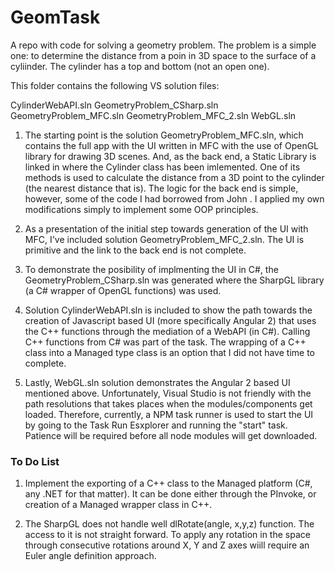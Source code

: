 

# GeomTask
A repo with code for solving a geometry problem.
The problem is a simple one: to determine the distance from a poin in 3D space to the surface of a cyliinder. The cylinder has a top and bottom (not an open one).


This folder contains the following VS solution files:

CylinderWebAPI.sln
GeometryProblem_CSharp.sln
GeometryProblem_MFC.sln
GeometryProblem_MFC_2.sln
WebGL.sln

1) The starting point is the solution GeometryProblem_MFC.sln, which contains the full app with the UI written in MFC with the use of OpenGL library for drawing 3D scenes. And, as the back end, a Static Library is linked in where the Cylinder class has been imlemented. One of its methods is used to calculate the distance from a 3D point to the cylinder (the nearest distance that is). The logic for the back end is simple, however, some of the code I had borrowed from John . I applied my own modifications simply to implement some OOP principles.

2) As a presentation of the initial step towards generation of the UI with MFC, I've included solution GeometryProblem_MFC_2.sln. The UI is primitive and the link to the back end is not complete.

3) To demonstrate the posibility of implmenting the UI in C#, the GeometryProblem_CSharp.sln was generated where the SharpGL library (a C# wrapper of OpenGL functions) was used.

4) Solution CylinderWebAPI.sln is included to show the path towards the creation of Javascript based UI (more specifically Angular 2) that uses the C++ functions through the mediation of a WebAPI (in C#). Calling C++ functions from C# was part of the task. The wrapping of a C++ class into a Managed type class is an option that I did not have time to complete.

5) Lastly, WebGL.sln solution demonstrates the Angular 2 based UI mentioned above. Unfortunately, Visual Studio is not friendly with the path resolutions that takes places when the modules/components get loaded. Therefore, currently, a NPM task runner is used to start the UI by going to the Task Run Esxplorer and running the "start" task. Patience will be required before all node modules will get downloaded.


### To Do List

1) Implement the exporting of a C++ class to the Managed platform (C#, any .NET for that matter). It can be done either through the PInvoke, or creation of a Managed wrapper class in C++.

2) The SharpGL does not handle well dlRotate(angle, x,y,z) function. The access to it is not straight forward. To apply any rotation in the space through consecutive rotations around X, Y and Z axes wiill require an Euler angle definition approach.
